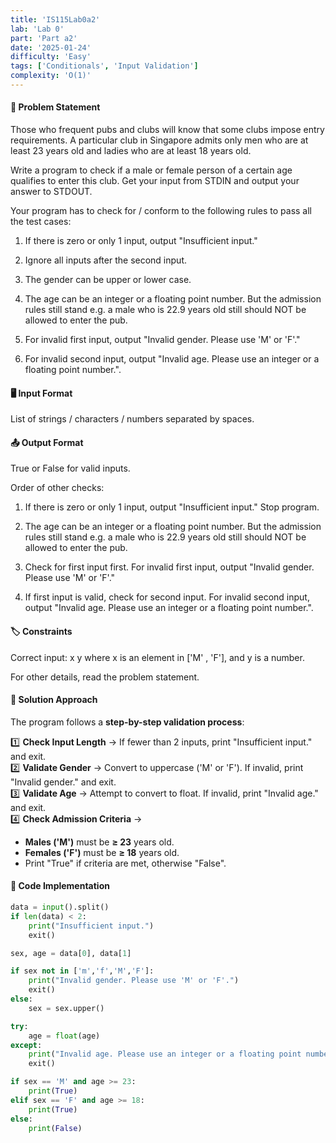 ```yaml
---
title: 'IS115Lab0a2'
lab: 'Lab 0'
part: 'Part a2'
date: '2025-01-24'
difficulty: 'Easy'
tags: ['Conditionals', 'Input Validation']
complexity: 'O(1)'
---
```


#### 📝 Problem Statement

Those who frequent pubs and clubs will know that some clubs impose entry requirements. A particular club in Singapore admits only men who are at least 23 years old and ladies who are at least 18 years old.

Write a program to check if a male or female person of a certain age qualifies to enter this club. Get your input from STDIN and output your answer to STDOUT.

Your program has to check for / conform to the following rules to pass all the test cases:

1. If there is zero or only 1 input, output "Insufficient input."

2. Ignore all inputs after the second input.

3. The gender can be upper or lower case.

4. The age can be an integer or a floating point number. But the admission rules still stand e.g. a male who is 22.9 years old still should NOT be allowed to enter the pub.

5. For invalid first input, output "Invalid gender. Please use 'M' or 'F'."

6. For invalid second input, output "Invalid age. Please use an integer or a floating point number.".

#### 🖥️ Input Format

List of strings / characters / numbers separated by spaces.

#### 📤 Output Format

True or False for valid inputs.

Order of other checks:

1. If there is zero or only 1 input, output "Insufficient input." Stop program.

2. The age can be an integer or a floating point number. But the admission rules still stand e.g. a male who is 22.9 years old still should NOT be allowed to enter the pub.

3. Check for first input first. For invalid first input, output "Invalid gender. Please use 'M' or 'F'."

4. If first input is valid, check for second input. For invalid second input, output "Invalid age. Please use an integer or a floating point number.".

#### 🏷️ Constraints

Correct input: x y where x is an element in ['M' , 'F'], and y is a number.

For other details, read the problem statement.

#### 🚀 Solution Approach

The program follows a **step-by-step validation process**:

1️⃣ **Check Input Length** → If fewer than 2 inputs, print "Insufficient input." and exit.  
2️⃣ **Validate Gender** → Convert to uppercase ('M' or 'F'). If invalid, print "Invalid gender." and exit.  
3️⃣ **Validate Age** → Attempt to convert to float. If invalid, print "Invalid age." and exit.  
4️⃣ **Check Admission Criteria** →

- **Males ('M')** must be **≥ 23** years old.
- **Females ('F')** must be **≥ 18** years old.
- Print "True" if criteria are met, otherwise "False".

#### 🧩 Code Implementation

```python
data = input().split()
if len(data) < 2:
    print("Insufficient input.")
    exit()

sex, age = data[0], data[1]

if sex not in ['m','f','M','F']:
    print("Invalid gender. Please use 'M' or 'F'.")
    exit()
else:
    sex = sex.upper()

try:
    age = float(age)
except:
    print("Invalid age. Please use an integer or a floating point number.")
    exit()

if sex == 'M' and age >= 23:
    print(True)
elif sex == 'F' and age >= 18:
    print(True)
else:
    print(False)
```
